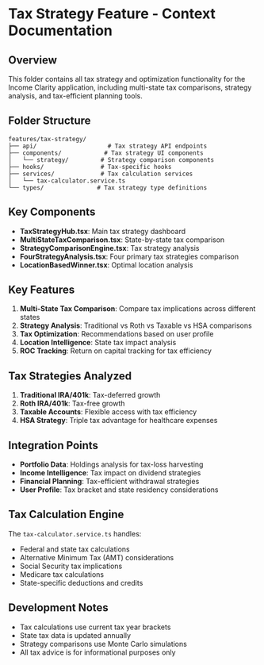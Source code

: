 # Tax Strategy Feature - Context Documentation

## Overview
This folder contains all tax strategy and optimization functionality for the Income Clarity application, including multi-state tax comparisons, strategy analysis, and tax-efficient planning tools.

## Folder Structure
```
features/tax-strategy/
├── api/                    # Tax strategy API endpoints
├── components/            # Tax strategy UI components
│   └── strategy/         # Strategy comparison components
├── hooks/                # Tax-specific hooks
├── services/             # Tax calculation services
│   └── tax-calculator.service.ts
└── types/               # Tax strategy type definitions
```

## Key Components
- **TaxStrategyHub.tsx**: Main tax strategy dashboard
- **MultiStateTaxComparison.tsx**: State-by-state tax comparison
- **StrategyComparisonEngine.tsx**: Tax strategy analysis
- **FourStrategyAnalysis.tsx**: Four primary tax strategies comparison
- **LocationBasedWinner.tsx**: Optimal location analysis

## Key Features
1. **Multi-State Tax Comparison**: Compare tax implications across different states
2. **Strategy Analysis**: Traditional vs Roth vs Taxable vs HSA comparisons
3. **Tax Optimization**: Recommendations based on user profile
4. **Location Intelligence**: State tax impact analysis
5. **ROC Tracking**: Return on capital tracking for tax efficiency

## Tax Strategies Analyzed
1. **Traditional IRA/401k**: Tax-deferred growth
2. **Roth IRA/401k**: Tax-free growth
3. **Taxable Accounts**: Flexible access with tax efficiency
4. **HSA Strategy**: Triple tax advantage for healthcare expenses

## Integration Points
- **Portfolio Data**: Holdings analysis for tax-loss harvesting
- **Income Intelligence**: Tax impact on dividend strategies
- **Financial Planning**: Tax-efficient withdrawal strategies
- **User Profile**: Tax bracket and state residency considerations

## Tax Calculation Engine
The `tax-calculator.service.ts` handles:
- Federal and state tax calculations
- Alternative Minimum Tax (AMT) considerations
- Social Security tax implications
- Medicare tax calculations
- State-specific deductions and credits

## Development Notes
- Tax calculations use current tax year brackets
- State tax data is updated annually
- Strategy comparisons use Monte Carlo simulations
- All tax advice is for informational purposes only